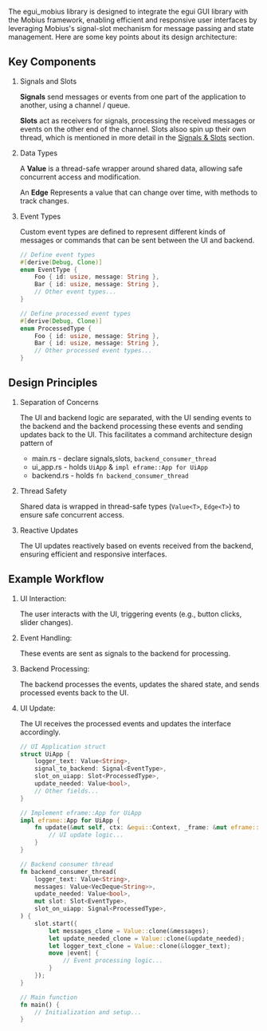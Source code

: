 The egui_mobius library is designed to integrate the egui GUI library with the Mobius framework, enabling efficient and responsive user interfaces by leveraging Mobius's signal-slot mechanism for message passing and state management. Here are some key points about its design architecture:

## Key Components

1. Signals and Slots
    
    **Signals** send messages or events from one part of the application to another, using a channel / queue. 

    **Slots** act as receivers for signals, processing the received messages or events on the other end of the channel. Slots alsoo spin
    up their own thread, which is mentioned in more detail in the [Signals & Slots](signals_slots.md) section. 

2. Data Types

    A **Value<T>** is a thread-safe wrapper around shared data, allowing safe concurrent access and modification.


    An **Edge<T>** Represents a value that can change over time, with methods to track changes.

3. Event Types

    Custom event types are defined to represent different kinds of messages or commands that can be sent between the UI and backend.


    ```rust
    // Define event types
    #[derive(Debug, Clone)]
    enum EventType {
        Foo { id: usize, message: String },
        Bar { id: usize, message: String },
        // Other event types...
    }

    // Define processed event types
    #[derive(Debug, Clone)]
    enum ProcessedType {
        Foo { id: usize, message: String },
        Bar { id: usize, message: String },
        // Other processed event types...
    }
    ```

## Design Principles
1. Separation of Concerns

    The UI and backend logic are separated, with the UI sending events to the backend and the backend processing these events and sending updates back to the UI. This facilitates a command architecture design
    pattern of 
    - main.rs - declare signals,slots, `backend_consumer_thread`
    - ui_app.rs - holds `UiApp` & `impl eframe::App for UiApp`
    - backend.rs - holds `fn backend_consumer_thread`

2. Thread Safety

    Shared data is wrapped in thread-safe types (`Value<T>`, `Edge<T>`) to ensure safe concurrent access.

3. Reactive Updates

    The UI updates reactively based on events received from the backend, ensuring efficient and responsive interfaces.

## Example Workflow
1. UI Interaction:

    The user interacts with the UI, triggering events (e.g., button clicks, slider changes).

2. Event Handling:

    These events are sent as signals to the backend for processing.

3. Backend Processing:

    The backend processes the events, updates the shared state, and sends processed events back to the UI.

4. UI Update:

    The UI receives the processed events and updates the interface accordingly.

    ```rust
    // UI Application struct
    struct UiApp {
        logger_text: Value<String>,
        signal_to_backend: Signal<EventType>,
        slot_on_uiapp: Slot<ProcessedType>,
        update_needed: Value<bool>,
        // Other fields...
    }

    // Implement eframe::App for UiApp
    impl eframe::App for UiApp {
        fn update(&mut self, ctx: &egui::Context, _frame: &mut eframe::Frame) {
            // UI update logic...
        }
    }

    // Backend consumer thread
    fn backend_consumer_thread(
        logger_text: Value<String>,
        messages: Value<VecDeque<String>>,
        update_needed: Value<bool>,
        mut slot: Slot<EventType>,
        slot_on_uiapp: Signal<ProcessedType>,
    ) {
        slot.start({
            let messages_clone = Value::clone(&messages);
            let update_needed_clone = Value::clone(&update_needed);
            let logger_text_clone = Value::clone(&logger_text);
            move |event| {
                // Event processing logic...
            }
        });
    }

    // Main function
    fn main() {
        // Initialization and setup...
    }
    ```
